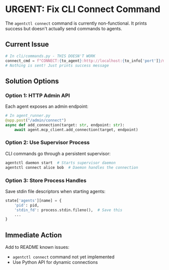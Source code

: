 # URGENT: Fix CLI Connect Command

The `agentctl connect` command is currently non-functional. It prints success but doesn't actually send commands to agents.

## Current Issue
```python
# In cli/commands.py - THIS DOESN'T WORK
connect_cmd = f"CONNECT:{to_agent}:http://localhost:{to_info['port']}/mcp\n"
# Nothing is sent! Just prints success message
```

## Solution Options

### Option 1: HTTP Admin API
Each agent exposes an admin endpoint:
```python
# In agent_runner.py
@app.post("/admin/connect")
async def add_connection(target: str, endpoint: str):
    await agent.mcp_client.add_connection(target, endpoint)
```

### Option 2: Use Supervisor Process
CLI commands go through a persistent supervisor:
```bash
agentctl daemon start  # Starts supervisor daemon
agentctl connect alice bob  # Daemon handles the connection
```

### Option 3: Store Process Handles
Save stdin file descriptors when starting agents:
```python
state['agents'][name] = {
    'pid': pid,
    'stdin_fd': process.stdin.fileno(),  # Save this
    ...
}
```

## Immediate Action
Add to README known issues:
- `agentctl connect` command not yet implemented
- Use Python API for dynamic connections
